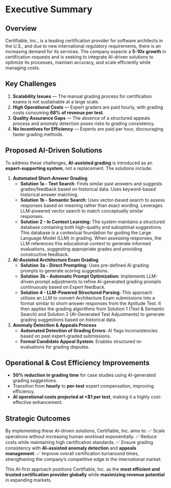 # Executive Summary

## Overview

Certifiable, Inc., is a leading certification provider for software architects in the U.S., and due to new international regulatory requirements, there is an increasing demand for its services. The company expects a **5-10x growth** in certification requests and is seeking to integrate AI-driven solutions to optimize its processes, maintain accuracy, and scale efficiently while managing costs.

## Key Challenges

1. **Scalability Issues** — The manual grading process for certification exams is not sustainable at a large scale.
2. **High Operational Costs** — Expert graders are paid hourly, with grading costs consuming **68% of revenue per test**.
3. **Quality Assurance Gaps** — The absence of a structured appeals process and anomaly detection poses risks to grading consistency.
4. **No Incentives for Efficiency** — Experts are paid per hour, discouraging faster grading methods.

## Proposed AI-Driven Solutions

To address these challenges, **AI-assisted grading** is introduced as an **expert-supporting system**, not a replacement. The solutions include:

1. **Automated Short-Answer Grading**
   * **Solution 1a - Text Search**: Finds similar past answers and suggests grades/feedback based on historical data. Uses keyword-based historical answer matching.
   * **Solution 1b - Semantic Search**: Uses vector-based search to assess responses based on meaning rather than exact wording. Leverages LLM-powered vector search to match conceptually similar responses.
   * **Solution 2 - In Context Learning:** The system maintains a structured database containing both high-quality and suboptimal suggestions. This database is a contextual foundation for guiding the Large Language Model (LLM) in grading. When assessing responses, the LLM references this educational context to generate informed evaluations, suggesting appropriate grades and providing constructive feedback.
2. **AI-Assisted Architecture Exam Grading**
   * **Solution 3a - Direct Prompting:** Uses pre-defined AI grading prompts to generate scoring suggestions.
   * **Solution 3b - Automatic Prompt Optimization:** Implements LLM-driven prompt adjustments to refine AI-generated grading prompts continuously based on Expert feedback.
   * **Solution 4 - LLM-Powered Structured Parsing:** This approach utilizes an LLM to convert Architecture Exam submissions into a format similar to short-answer responses from the Aptitude Test. It then applies the grading algorithms from Solution 1 (Text & Semantic Search) and Solution 2 (AI-Generated Test Adjustments) to generate grading suggestions based on historical data.
3. **Anomaly Detection & Appeals Process**
   * **Automated Detection of Grading Errors**: AI flags inconsistencies based on past expert-graded submissions.
   * **Formal Candidate Appeal System**: Enables structured re-evaluations for grading disputes.

## Operational & Cost Efficiency Improvements

* **50% reduction in grading time** for case studies using AI-generated grading suggestions.
* Transition from **hourly** to **per-test** expert compensation, improving efficiency.
* **AI operational costs projected at <$1 per test**, making it a highly cost-effective enhancement.

## Strategic Outcomes

By implementing these AI-driven solutions, Certifiable, Inc. aims to:
✅ Scale operations without increasing human workload exponentially.
✅ Reduce costs while maintaining high certification standards.
✅ Ensure grading consistency with **AI-assisted anomaly detection** and **appeals management**.
✅ Improve overall certification turnaround times, strengthening the company’s competitive edge in the international market.

This AI-first approach positions Certifiable, Inc. as the **most efficient and trusted certification provider globally** while **maximizing revenue potential** in expanding markets.
